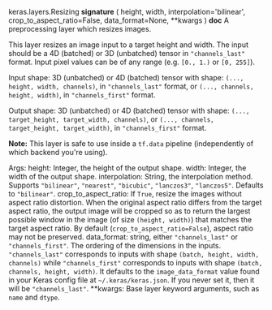keras.layers.Resizing
__signature__
(
  height,
  width,
  interpolation='bilinear',
  crop_to_aspect_ratio=False,
  data_format=None,
  **kwargs
)
__doc__
A preprocessing layer which resizes images.

This layer resizes an image input to a target height and width. The input
should be a 4D (batched) or 3D (unbatched) tensor in `"channels_last"`
format. Input pixel values can be of any range
(e.g. `[0., 1.)` or `[0, 255]`).

Input shape:
    3D (unbatched) or 4D (batched) tensor with shape:
    `(..., height, width, channels)`, in `"channels_last"` format,
    or `(..., channels, height, width)`, in `"channels_first"` format.

Output shape:
    3D (unbatched) or 4D (batched) tensor with shape:
    `(..., target_height, target_width, channels)`,
    or `(..., channels, target_height, target_width)`,
    in `"channels_first"` format.

**Note:** This layer is safe to use inside a `tf.data` pipeline
(independently of which backend you're using).

Args:
    height: Integer, the height of the output shape.
    width: Integer, the width of the output shape.
    interpolation: String, the interpolation method.
        Supports `"bilinear"`, `"nearest"`, `"bicubic"`,
        `"lanczos3"`, `"lanczos5"`. Defaults to `"bilinear"`.
    crop_to_aspect_ratio: If `True`, resize the images without aspect
        ratio distortion. When the original aspect ratio differs
        from the target aspect ratio, the output image will be
        cropped so as to return the
        largest possible window in the image (of size `(height, width)`)
        that matches the target aspect ratio. By default
        (`crop_to_aspect_ratio=False`), aspect ratio may not be preserved.
    data_format: string, either `"channels_last"` or `"channels_first"`.
        The ordering of the dimensions in the inputs. `"channels_last"`
        corresponds to inputs with shape `(batch, height, width, channels)`
        while `"channels_first"` corresponds to inputs with shape
        `(batch, channels, height, width)`. It defaults to the
        `image_data_format` value found in your Keras config file at
        `~/.keras/keras.json`. If you never set it, then it will be
        `"channels_last"`.
    **kwargs: Base layer keyword arguments, such as `name` and `dtype`.
